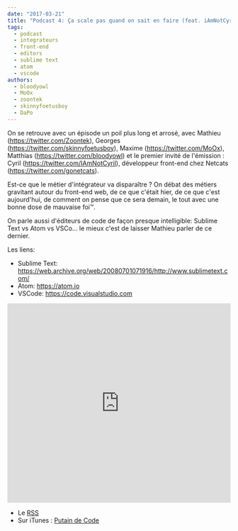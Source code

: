 ```yaml
---
date: "2017-03-21"
title: "Podcast 4: Ça scale pas quand on sait en faire (feat. iAmNotCyril)"
tags:
  - podcast
  - integrateurs
  - front-end
  - editors
  - sublime text
  - atom
  - vscode
authors:
  - bloodyowl
  - MoOx
  - zoontek
  - skinnyfoetusboy
  - DaPo
---
```


On se retrouve avec un épisode un poil plus long et arrosé, avec Mathieu
(https://twitter.com/Zoontek), Georges (https://twitter.com/skinnyfoetusboy),
Maxime (https://twitter.com/MoOx), Matthias (https://twitter.com/bloodyowl) et
le premier invité de l'émission : Cyril (https://twitter.com/IAmNotCyril),
développeur front-end chez Netcats (https://twitter.com/gonetcats).

Est-ce que le métier d'intégrateur va disparaître ? On débat des métiers
gravitant autour du front-end web, de ce que c'était hier, de ce que c'est
aujourd'hui, de comment on pense que ce sera demain, le tout avec une bonne dose
de mauvaise foi™.

On parle aussi d'éditeurs de code de façon presque intelligible: Sublime Text vs
Atom vs VSCo… le mieux c'est de laisser Mathieu parler de ce dernier.

Les liens:

* Sublime Text:
  https://web.archive.org/web/20080701071916/http://www.sublimetext.com/
* Atom: https://atom.io
* VSCode: https://code.visualstudio.com

<iframe width="100%" height="450" scrolling="no" frameborder="no" src="https://w.soundcloud.com/player/?url=https%3A//api.soundcloud.com/tracks/313086300%3Fsecret_token%3Ds-uDXSJ&amp;auto_play=false&amp;hide_related=false&amp;show_comments=true&amp;show_user=true&amp;show_reposts=false&amp;visual=true"></iframe>

* Le
  [RSS](http://feeds.soundcloud.com/users/soundcloud:users:273901232/sounds.rss)
* Sur iTunes : [Putain de
  Code](https://itunes.apple.com/fr/podcast/putain-de-code-!/id1185311825?l=en&mt=2)
